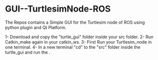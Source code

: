 # GUI--TurtlesimNode-ROS
The Repos contains a Simple GUI for the Turtlesim node of ROS using python plugin and Qt Platform.

1- Download and copy the "turtle_gui" folder inside your src folder.
2- Run Catkin_make again in your catkin_ws. 
3- First Run your Turtlesim_node in one terminal. 
4- In a new terminal "cd" to the "src" folder inside the turtle_gui and run the .
